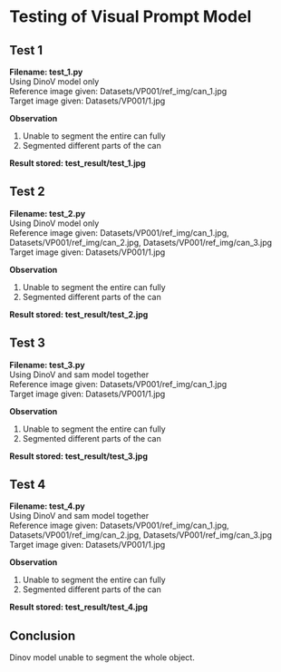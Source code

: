 # Testing of Visual Prompt Model
## Test 1

**Filename: test_1.py**
<br />
Using DinoV model only
<br />
Reference image given: Datasets/VP001/ref_img/can_1.jpg
<br />
Target image given: Datasets/VP001/1.jpg

**Observation**
1. Unable to segment the entire can fully
2. Segmented different parts of the can

**Result stored: test_result/test_1.jpg**

## Test 2
**Filename: test_2.py**
<br />
Using DinoV model only
<br />
Reference image given: Datasets/VP001/ref_img/can_1.jpg, Datasets/VP001/ref_img/can_2.jpg, Datasets/VP001/ref_img/can_3.jpg
<br />
Target image given: Datasets/VP001/1.jpg

**Observation**
1. Unable to segment the entire can fully
2. Segmented different parts of the can

**Result stored: test_result/test_2.jpg**

## Test 3
**Filename: test_3.py**
<br />
Using DinoV and sam model together
<br />
Reference image given: Datasets/VP001/ref_img/can_1.jpg
<br />
Target image given: Datasets/VP001/1.jpg

**Observation**
1. Unable to segment the entire can fully
2. Segmented different parts of the can

**Result stored: test_result/test_3.jpg**

## Test 4
**Filename: test_4.py**
<br />
Using DinoV and sam model together
<br />
Reference image given: Datasets/VP001/ref_img/can_1.jpg, Datasets/VP001/ref_img/can_2.jpg, Datasets/VP001/ref_img/can_3.jpg
<br />
Target image given: Datasets/VP001/1.jpg

**Observation**
1. Unable to segment the entire can fully
2. Segmented different parts of the can

**Result stored: test_result/test_4.jpg**

## Conclusion
Dinov model unable to segment the whole object.